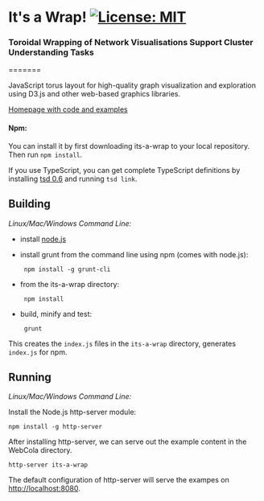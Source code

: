 # It's a Wrap! [![License: MIT](https://img.shields.io/badge/License-MIT-yellow.svg)](https://opensource.org/licenses/MIT)
### Toroidal Wrapping of Network Visualisations Support Cluster Understanding Tasks
=======

JavaScript torus layout for high-quality graph visualization and exploration 
using D3.js and other web-based graphics libraries.

[Homepage with code and examples](https://ialab.it.monash.edu/~kche0088/its-a-wrap/index.html)

#### Npm:

You can install it by first downloading its-a-wrap to your local repository. 
Then run `npm install`.

If you use TypeScript, you can get complete TypeScript definitions by installing [tsd 0.6](https://github.com/DefinitelyTyped/tsd) and running `tsd link`.

Building
--------

*Linux/Mac/Windows Command Line:*

 - install [node.js](http://nodejs.org)
 - install grunt from the command line using npm (comes with node.js):

        npm install -g grunt-cli

 - from the its-a-wrap directory:

        npm install

 - build, minify and test:

        grunt

This creates the `index.js` files in the `its-a-wrap` directory, generates `index.js` for npm.

Running
-------

*Linux/Mac/Windows Command Line:*

Install the Node.js http-server module:

    npm install -g http-server

After installing http-server, we can serve out the example content in the WebCola directory.

    http-server its-a-wrap

The default configuration of http-server will serve the exampes on [http://localhost:8080](http://localhost:8080).
